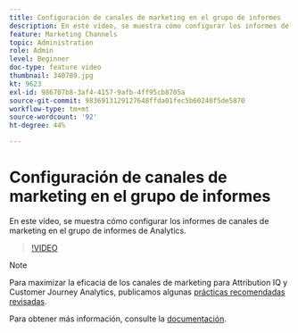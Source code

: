 ```yaml
---
title: Configuración de canales de marketing en el grupo de informes
description: En este vídeo, se muestra cómo configurar los informes de canales de marketing en el grupo de informes de Analytics.
feature: Marketing Channels
topic: Administration
role: Admin
level: Beginner
doc-type: feature video
thumbnail: 340789.jpg
kt: 9623
exl-id: 986707b8-3af4-4157-9afb-4ff95cb8705a
source-git-commit: 9836913129127648ffda01fec5b60240f5de5870
workflow-type: tm+mt
source-wordcount: '92'
ht-degree: 44%

---
```


# Configuración de canales de marketing en el grupo de informes

En este vídeo, se muestra cómo configurar los informes de canales de marketing en el grupo de informes de Analytics.

>[!VIDEO](https://video.tv.adobe.com/v/340789/?quality=12&learn=on)

>[!NOTE]
>
>Para maximizar la eficacia de los canales de marketing para Attribution IQ y Customer Journey Analytics, publicamos algunas [prácticas recomendadas revisadas](https://experienceleague.adobe.com/docs/analytics/components/marketing-channels/mchannel-best-practices.html?lang=es).

Para obtener más información, consulte la [documentación](https://experienceleague.adobe.com/docs/analytics/components/marketing-channels/c-getting-started-mchannel.html?lang=es).